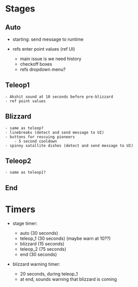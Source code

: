 

# Stages

## Auto
- starting: send message to runtime

- refs enter point values (ref UI)
    - main issue is we need history
    - checkoff boxes
    - refs dropdown menu? 


## Teleop1
    - Akshit sound at 10 seconds before pre-blizzard
    - ref point values

## Blizzard
    - same as teleop?
    - linebreaks (detect and send message to UI)
    - buttons for rescuing pioneers
        - 5 second cooldown
    - spinny satallite dishes (detect and send message to UI)



## Teleop2
    - same as teleop1?

## End





# Timers

 - stage timer: 
    - auto (30 seconds)
    - teleop_1 (30 seconds) (maybe warn at 10??)
    - blizzard (15 seconds)
    - teleop_2 (75 seconds)
    - end (30 seconds)

- blizzard warning timer:
    - 20 seconds, during teleop_1
    - at end, sounds warning that blizzard is coming

